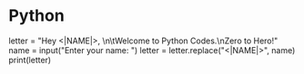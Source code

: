 # Python
letter = "Hey <|NAME|>, \n\tWelcome to Python Codes.\nZero to Hero!"
name = input("Enter your name: ")
letter = letter.replace("<|NAME|>", name)
print(letter)
